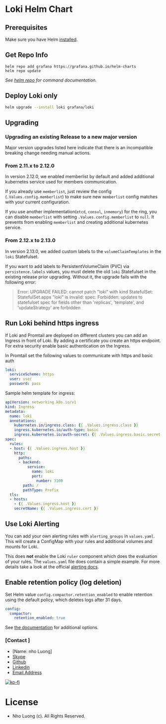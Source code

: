 # Loki Helm Chart

## Prerequisites

Make sure you have Helm [installed](https://helm.sh/docs/using_helm/#installing-helm).

## Get Repo Info

```console
helm repo add grafana https://grafana.github.io/helm-charts
helm repo update
```

_See [helm repo](https://helm.sh/docs/helm/helm_repo/) for command documentation._


## Deploy Loki only

```bash
helm upgrade --install loki grafana/loki
```

## Upgrading

### Upgrading an existing Release to a new major version

Major version upgrades listed here indicate that there is an incompatible breaking change needing manual actions.

### From 2.11.x to 2.12.0

In version 2.12.0, we enabled memberlist by default and added additional kubernetes service used for members communication.

If you already use `memberlist`, just review the config (`.Values.config.memberlist`) to make sure new `memberlist` config matches with your current configuration.

If you use another implementation(`etcd`, `consul`, `inmemory`) for the ring, you can disable `memberlist` with setting `.Values.config.memberlist` to `null`. 
It prevents from enabling `memberlist` and creating additional kubernetes service.

### From 2.12.x to 2.13.0

In version 2.13.0, we added custom labels to the `volumeClaimTemplates` in the `loki` Statefulset.

If you want to add labels to PersistentVolumeClaim (PVC) via `persistence.labels` values, you must delete the old `loki` Statefulset in the existing release prior upgrading. Without it, the upgrade fails with the following error:

> Error: UPGRADE FAILED: cannot patch "loki" with kind StatefulSet: StatefulSet.apps "loki" is invalid: spec: Forbidden: updates to statefulset spec for fields other than 'replicas', 'template', and 'updateStrategy' are forbidden

## Run Loki behind https ingress

If Loki and Promtail are deployed on different clusters you can add an Ingress in front of Loki.
By adding a certificate you create an https endpoint. For extra security enable basic authentication on the Ingress.

In Promtail set the following values to communicate with https and basic auth

```yaml
loki:
  serviceScheme: https
  user: user
  password: pass
```

Sample helm template for ingress:

```yaml
apiVersion: networking.k8s.io/v1
kind: Ingress
metadata:
  name: loki
  annotations:
    kubernetes.io/ingress.class: {{ .Values.ingress.class }}
    ingress.kubernetes.io/auth-type: basic
    ingress.kubernetes.io/auth-secret: {{ .Values.ingress.basic.secret }}
spec:
  rules:
  - host: {{ .Values.ingress.host }}
    http:
      paths:
      - backend:
          service:
            name: loki
            port:
              number: 3100
        path: /
        pathType: Prefix
  tls:
  - hosts:
    - {{ .Values.ingress.host }}
    secretName: {{ .Values.ingress.cert }}
```

## Use Loki Alerting

You can add your own alerting rules with `alerting_groups` in `values.yaml`. This will create a ConfigMap with your rules and additional volumes and mounts for Loki.

This does **not** enable the Loki `ruler` component which does the evaluation of your rules. The `values.yaml` file does contain a simple example. For more details take a look at the official [alerting docs](https://grafana.com/docs/loki/latest/rules/).

## Enable retention policy (log deletion)

Set Helm value `config.compactor.retention_enabled` to enable retention using the default policy, which deletes logs after 31 days.

```yaml
config:
  compactor:
    retention_enabled: true
```

See [the documentation](https://grafana.com/docs/loki/latest/operations/storage/retention/) for additional options.

### [Contact ]
* [Name: nho Luong]
* [Skype](luongutnho_skype)
* [Github](https://github.com/nholuongut/)
* [Linkedin](https://www.linkedin.com/in/nholuong/)
* [Email Address](luongutnho@hotmail.com) 

[![ko-fi](https://ko-fi.com/img/githubbutton_sm.svg)](https://ko-fi.com/nholuong)

# License
* Nho Luong (c). All Rights Reserved.